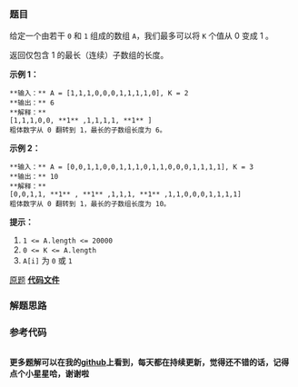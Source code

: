 ### 题目
给定一个由若干 `0` 和 `1` 组成的数组 `A`，我们最多可以将 `K` 个值从 0 变成 1 。

返回仅包含 1 的最长（连续）子数组的长度。



**示例 1：**

    
    
    **输入：** A = [1,1,1,0,0,0,1,1,1,1,0], K = 2
    **输出：** 6
    **解释：**
    [1,1,1,0,0, **1** ,1,1,1,1, **1** ]
    粗体数字从 0 翻转到 1，最长的子数组长度为 6。

**示例 2：**

    
    
    **输入：** A = [0,0,1,1,0,0,1,1,1,0,1,1,0,0,0,1,1,1,1], K = 3
    **输出：** 10
    **解释：**
    [0,0,1,1, **1** , **1** ,1,1,1, **1** ,1,1,0,0,0,1,1,1,1]
    粗体数字从 0 翻转到 1，最长的子数组长度为 10。



**提示：**

  1. `1 <= A.length <= 20000`
  2. `0 <= K <= A.length`
  3. `A[i]` 为 `0` 或 `1` 

[原题](https://leetcode-cn.com/problems/max-consecutive-ones-iii/)    **[代码文件]()**


### 解题思路




### 参考代码

```go


```




**更多题解可以在我的[github](https://github.com/LZH139/leetcode_Go)上看到，每天都在持续更新，觉得还不错的话，记得点个小星星哈，谢谢啦**

